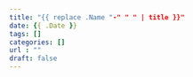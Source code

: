 ```yaml
---
title: "{{ replace .Name "-" " " | title }}"
date: {{ .Date }}
tags: []
categories: []
url : ""
draft: false
---
```


